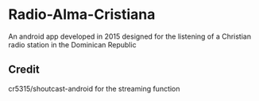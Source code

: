 # Radio-Alma-Cristiana
An android app developed in 2015 designed for the listening of a Christian radio station in the Dominican Republic

## Credit
cr5315/shoutcast-android for the streaming function

